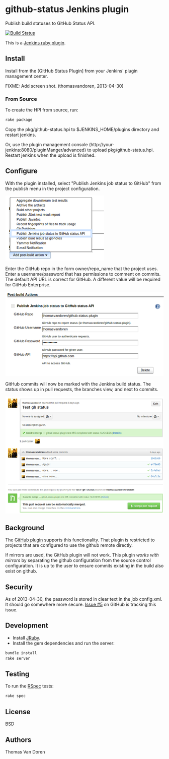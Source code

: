 github-status Jenkins plugin
============================

Publish build statuses to GitHub Status API.

[![Build Status](https://travis-ci.org/thomasvandoren/github-status-plugin.png?branch=master)](https://travis-ci.org/thomasvandoren/github-status-plugin)

This is a [Jenkins ruby plugin](https://github.com/jenkinsci/jenkins.rb).

Install
-------

Install from the [GitHub Status Plugin] from your Jenkins' plugin management center.

FIXME: Add screen shot. (thomasvandoren, 2013-04-30)

### From Source

To create the HPI from source, run:

```bash
rake package
```

Copy the pkg/github-status.hpi to $JENKINS_HOME/plugins directory and restart jenkins.

Or, use the plugin management console (http://your-jenkins:8080/pluginManger/advanced) to upload pkg/github-status.hpi. Restart jenkins when the upload is finished.

Configure
---------

With the plugin installed, select "Publish Jenkins job status to GitHub" from the publish menu in the project configuration.

![Publish Menu](doc/publisher-menu.png)

Enter the GitHub repo in the form owner/repo_name that the project uses. Enter a username/password that has permissions to comment on commits. The default API URL is correct for GitHub. A different value will be required for GitHub Enterprise.

![GitHub Status Config](doc/github-status-config.png)

GitHub commits will now be marked with the Jenkins build status. The status shows up in pull requests, the branches view, and next to commits.

![GitHub Pull Request](doc/github-pull-request.png)

Background
----------

The [GitHub plugin](https://wiki.jenkins-ci.org/display/JENKINS/GitHub+Plugin) supports this functionality. That plugin is restricted to projects that are configured to use the github remote directly.

If mirrors are used, the GitHub plugin will not work. This plugin *works with mirrors* by separating the github configuration from the source control configuration. It is up to the user to ensure commits existing in the build also exist on github.

Security
--------

As of 2013-04-30, the password is stored in clear text in the job config.xml. It should go somewhere more secure. [Issue #5](https://github.com/thomasvandoren/github-status-plugin/issues/7) on GitHub is tracking this issue.

Development
-----------

* Install [JRuby](http://jruby.org/).
* Install the gem dependencies and run the server:

```bash
bundle install
rake server
```

Testing
-------

To run the [RSpec](http://rspec.info/) tests:

```bash
rake spec
```

License
-------

BSD

Authors
-------

Thomas Van Doren

